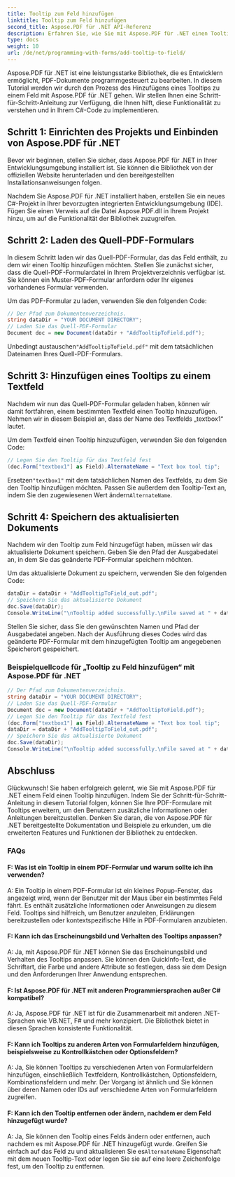```yaml
---
title: Tooltip zum Feld hinzufügen
linktitle: Tooltip zum Feld hinzufügen
second_title: Aspose.PDF für .NET API-Referenz
description: Erfahren Sie, wie Sie mit Aspose.PDF für .NET einen Tooltip zu einem Feld hinzufügen.
type: docs
weight: 10
url: /de/net/programming-with-forms/add-tooltip-to-field/
---
```

Aspose.PDF für .NET ist eine leistungsstarke Bibliothek, die es Entwicklern ermöglicht, PDF-Dokumente programmgesteuert zu bearbeiten. In diesem Tutorial werden wir durch den Prozess des Hinzufügens eines Tooltips zu einem Feld mit Aspose.PDF für .NET gehen. Wir stellen Ihnen eine Schritt-für-Schritt-Anleitung zur Verfügung, die Ihnen hilft, diese Funktionalität zu verstehen und in Ihrem C#-Code zu implementieren.

## Schritt 1: Einrichten des Projekts und Einbinden von Aspose.PDF für .NET

Bevor wir beginnen, stellen Sie sicher, dass Aspose.PDF für .NET in Ihrer Entwicklungsumgebung installiert ist. Sie können die Bibliothek von der offiziellen Website herunterladen und den bereitgestellten Installationsanweisungen folgen.

Nachdem Sie Aspose.PDF für .NET installiert haben, erstellen Sie ein neues C#-Projekt in Ihrer bevorzugten integrierten Entwicklungsumgebung (IDE). Fügen Sie einen Verweis auf die Datei Aspose.PDF.dll in Ihrem Projekt hinzu, um auf die Funktionalität der Bibliothek zuzugreifen.

## Schritt 2: Laden des Quell-PDF-Formulars

In diesem Schritt laden wir das Quell-PDF-Formular, das das Feld enthält, zu dem wir einen Tooltip hinzufügen möchten. Stellen Sie zunächst sicher, dass die Quell-PDF-Formulardatei in Ihrem Projektverzeichnis verfügbar ist. Sie können ein Muster-PDF-Formular anfordern oder Ihr eigenes vorhandenes Formular verwenden.

Um das PDF-Formular zu laden, verwenden Sie den folgenden Code:

```csharp
// Der Pfad zum Dokumentenverzeichnis.
string dataDir = "YOUR DOCUMENT DIRECTORY";
// Laden Sie das Quell-PDF-Formular
Document doc = new Document(dataDir + "AddTooltipToField.pdf");
```

 Unbedingt austauschen`"AddTooltipToField.pdf"` mit dem tatsächlichen Dateinamen Ihres Quell-PDF-Formulars.

## Schritt 3: Hinzufügen eines Tooltips zu einem Textfeld

Nachdem wir nun das Quell-PDF-Formular geladen haben, können wir damit fortfahren, einem bestimmten Textfeld einen Tooltip hinzuzufügen. Nehmen wir in diesem Beispiel an, dass der Name des Textfelds „textbox1“ lautet.

Um dem Textfeld einen Tooltip hinzuzufügen, verwenden Sie den folgenden Code:

```csharp
// Legen Sie den Tooltip für das Textfeld fest
(doc.Form["textbox1"] as Field).AlternateName = "Text box tool tip";
```

 Ersetzen`"textbox1"` mit dem tatsächlichen Namen des Textfelds, zu dem Sie den Tooltip hinzufügen möchten. Passen Sie außerdem den Tooltip-Text an, indem Sie den zugewiesenen Wert ändern`AlternateName`.

## Schritt 4: Speichern des aktualisierten Dokuments

Nachdem wir den Tooltip zum Feld hinzugefügt haben, müssen wir das aktualisierte Dokument speichern. Geben Sie den Pfad der Ausgabedatei an, in dem Sie das geänderte PDF-Formular speichern möchten.

Um das aktualisierte Dokument zu speichern, verwenden Sie den folgenden Code:

```csharp
dataDir = dataDir + "AddTooltipToField_out.pdf";
// Speichern Sie das aktualisierte Dokument
doc.Save(dataDir);
Console.WriteLine("\nTooltip added successfully.\nFile saved at " + dataDir);
```

Stellen Sie sicher, dass Sie den gewünschten Namen und Pfad der Ausgabedatei angeben. Nach der Ausführung dieses Codes wird das geänderte PDF-Formular mit dem hinzugefügten Tooltip am angegebenen Speicherort gespeichert.

### Beispielquellcode für „Tooltip zu Feld hinzufügen“ mit Aspose.PDF für .NET 

```csharp
// Der Pfad zum Dokumentenverzeichnis.
string dataDir = "YOUR DOCUMENT DIRECTORY";
// Laden Sie das Quell-PDF-Formular
Document doc = new Document(dataDir + "AddTooltipToField.pdf");
// Legen Sie den Tooltip für das Textfeld fest
(doc.Form["textbox1"] as Field).AlternateName = "Text box tool tip";
dataDir = dataDir + "AddTooltipToField_out.pdf";
// Speichern Sie das aktualisierte Dokument
doc.Save(dataDir);
Console.WriteLine("\nTooltip added successfully.\nFile saved at " + dataDir);
```

## Abschluss

Glückwunsch! Sie haben erfolgreich gelernt, wie Sie mit Aspose.PDF für .NET einem Feld einen Tooltip hinzufügen. Indem Sie der Schritt-für-Schritt-Anleitung in diesem Tutorial folgen, können Sie Ihre PDF-Formulare mit Tooltips erweitern, um den Benutzern zusätzliche Informationen oder Anleitungen bereitzustellen. Denken Sie daran, die von Aspose.PDF für .NET bereitgestellte Dokumentation und Beispiele zu erkunden, um die erweiterten Features und Funktionen der Bibliothek zu entdecken.

### FAQs

#### F: Was ist ein Tooltip in einem PDF-Formular und warum sollte ich ihn verwenden?

A: Ein Tooltip in einem PDF-Formular ist ein kleines Popup-Fenster, das angezeigt wird, wenn der Benutzer mit der Maus über ein bestimmtes Feld fährt. Es enthält zusätzliche Informationen oder Anweisungen zu diesem Feld. Tooltips sind hilfreich, um Benutzer anzuleiten, Erklärungen bereitzustellen oder kontextspezifische Hilfe in PDF-Formularen anzubieten.

#### F: Kann ich das Erscheinungsbild und Verhalten des Tooltips anpassen?

A: Ja, mit Aspose.PDF für .NET können Sie das Erscheinungsbild und Verhalten des Tooltips anpassen. Sie können den QuickInfo-Text, die Schriftart, die Farbe und andere Attribute so festlegen, dass sie dem Design und den Anforderungen Ihrer Anwendung entsprechen.

#### F: Ist Aspose.PDF für .NET mit anderen Programmiersprachen außer C# kompatibel?

A: Ja, Aspose.PDF für .NET ist für die Zusammenarbeit mit anderen .NET-Sprachen wie VB.NET, F# und mehr konzipiert. Die Bibliothek bietet in diesen Sprachen konsistente Funktionalität.

#### F: Kann ich Tooltips zu anderen Arten von Formularfeldern hinzufügen, beispielsweise zu Kontrollkästchen oder Optionsfeldern?

A: Ja, Sie können Tooltips zu verschiedenen Arten von Formularfeldern hinzufügen, einschließlich Textfeldern, Kontrollkästchen, Optionsfeldern, Kombinationsfeldern und mehr. Der Vorgang ist ähnlich und Sie können über deren Namen oder IDs auf verschiedene Arten von Formularfeldern zugreifen.

#### F: Kann ich den Tooltip entfernen oder ändern, nachdem er dem Feld hinzugefügt wurde?

 A: Ja, Sie können den Tooltip eines Felds ändern oder entfernen, auch nachdem es mit Aspose.PDF für .NET hinzugefügt wurde. Greifen Sie einfach auf das Feld zu und aktualisieren Sie es`AlternateName` Eigenschaft mit dem neuen Tooltip-Text oder legen Sie sie auf eine leere Zeichenfolge fest, um den Tooltip zu entfernen.